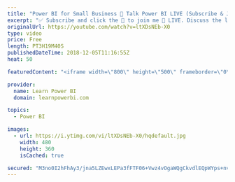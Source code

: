 ```yaml
---
title: "Power BI for Small Business 🔴 Talk Power BI LIVE (Subscribe & Join)"
excerpt: "✅ Subscribe and click the 🔔 to join me 🔴 LIVE. Discuss the latest in Power BI and ask any Power BI question. 👉 Follow Heather Rowe at linkedin.com/in/heather-rowe-7b05aa61 💡 Join the Talk Power BI Insider's Club at http://www.TalkPowerBI.com for special privileges and access  Hello, I am Avi Singh,"
originalUrl: https://youtube.com/watch?v=ltXDsNEb-X0
type: video
price: Free
length: PT3H19M40S
publishedDateTime: 2018-12-05T11:16:55Z
heat: 50

featuredContent: "<iframe width=\"800\" height=\"500\" frameborder=\"0\" src=\"https://www.youtube.com/embed/ltXDsNEb-X0\" allow=\"accelerometer; autoplay; encrypted-media; gyroscope; picture-in-picture\" allowfullscreen></iframe>"

provider:
  name: Learn Power BI
  domain: learnpowerbi.com

topics:
  - Power BI

images:
  - url: https://i.ytimg.com/vi/ltXDsNEb-X0/hqdefault.jpg
    width: 480
    height: 360
    isCached: true

secured: "M3no0I2hFhAy3/jna5LZEwxLEPa3fFTF06+Vwz4vOgaWQgCkvdlEQpWYps+nvFsuBxCEOZzjCxMs+NaRE1DxfHdUIE7QFdkSUxbSIZZ0TxJkbneAu/oFtz1VQ/RUvt7WV08mftnnRVFNu/GmlgmFJJJ9hGy2z4TbCWZbwpD5q2gxSmH6Qyf13J9G6tnqO2dJiIXnmOkTomf4Suw01V+oSa3+Gn9DQaZW/71Cl53tZJDiBdqUD6dMGAN8A0LOjZ+l0xBNiBvpakmQQcdj3iggWiTlLZ2prB8Py0X6vwnvZR/8K7JYqbB9Rp8FyfAAonGLgoVX3L3Uhev+c3z58dGG/xDJEKmB/XOQWij2p9ib3dLGD9ciGSNUG32X/Qqc+b52BtuzMrbRNau6EUpSTEzzT/ThbU4qFKNxL7ElOni3jcg=;tLOQANAGmM3aJMC3XvTuTA=="
---
```


